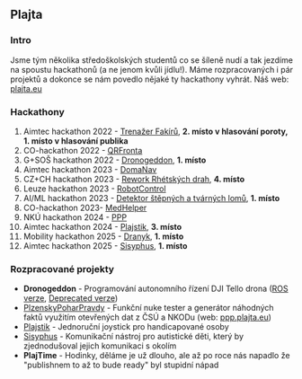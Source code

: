 ## Plajta
### Intro
Jsme tým několika středoškolských studentů co se šíleně nudí a tak jezdíme na spoustu hackathonů (a ne jenom kvůli jídlu!). Máme rozpracovaných i pár projektů a dokonce se nám povedlo nějaké ty hackathony vyhrát.
Náš web: [plajta.eu](https://plajta.eu/)

### Hackathony
1. Aimtec hackathon 2022 - [Trenažer Fakírů](https://github.com/Plajta/TrenazerFakiru), **2. místo v hlasování poroty, 1. místo v hlasování publika**
2. CO-hackathon 2022 - [QRFronta](https://github.com/Plajta/QRFronta)
3. G+SOŠ hackathon 2022 - [Dronogeddon](https://github.com/Plajta/Dronogeddon), **1. místo**
4. Aimtec hackathon 2023 - [DomaNav](https://github.com/Plajta/DomaNav)
5. CZ+CH hackathon 2023 - [Rework Rhétských drah](https://github.com/Plajta/RhaetianRailwayRework), **4. místo**
6. Leuze hackathon 2023 - [RobotControl](https://github.com/Plajta/RobotControl)
7. AI/ML hackathon 2023 - [Detektor štěpných a tvárných lomů](https://github.com/Plajta/DetektorLomu), **1. místo**
8. CO-hackathon 2023- [MedHelper](https://github.com/Plajta/MedHelper)
9. NKÚ hackathon 2024 - [PPP](https://plajta.vesek.eu/)
10. Aimtec hackathon 2024 - [Plajstik](https://github.com/Plajta/plajstik), **3. místo**
11. Mobility hackathon 2025 - [Dranyk](https://github.com/Plajta/Dranyk), **1. místo**
12. Aimtec hackathon 2025 - [Sisyphus](https://github.com/Plajta/Sisyphus), **1. místo**

### Rozpracované projekty
- **Dronogeddon** - Programování autonomního řízení DJI Tello drona ([ROS verze](https://github.com/Plajta/Dronogeddon-ros), [Deprecated verze](https://github.com/Plajta/Dronogeddon))
- [PlzenskyPoharPravdy](https://github.com/Plajta/PlzenskyPoharPravdy) - Funkční nuke tester a generátor náhodných faktů využitím otevřených dat z ČSÚ a NKODu (web: [ppp.plajta.eu](https://ppp.plajta.eu))
- [Plajstik](https://github.com/Plajta/Plajstik) - Jednoruční joystick pro handicapované osoby
- [Sisyphus](https://github.com/Plajta/Sisyphus) - Komunikační nástroj pro autistické děti, který by zjednodušoval jejich komunikaci s okolím
- **PlajTime** - Hodinky, děláme je už dlouho, ale až po roce nás napadlo že "publishnem to až to bude ready" byl stupidní nápad
